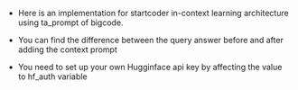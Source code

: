 - Here is an implementation for startcoder in-context learning architecture using ta_prompt of bigcode.

- You can find the difference between the query answer before and after adding the context prompt

- You need to set up your own Hugginface api key by affecting the value to hf_auth variable